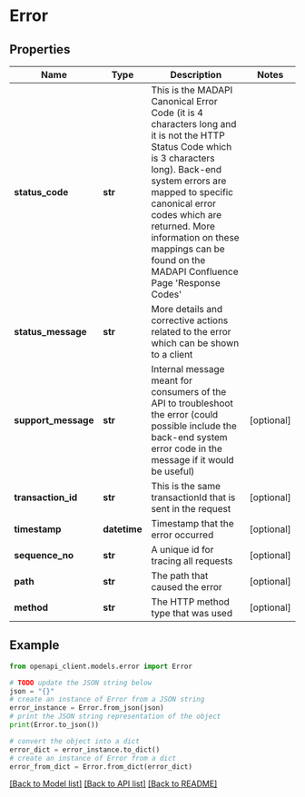 # Error


## Properties

Name | Type | Description | Notes
------------ | ------------- | ------------- | -------------
**status_code** | **str** | This is the MADAPI Canonical Error Code (it is 4 characters long and it is not the HTTP Status Code which is 3 characters long). Back-end system errors are mapped to specific canonical error codes which are returned. More information on these mappings can be found on the MADAPI Confluence Page &#39;Response Codes&#39; | 
**status_message** | **str** | More details and corrective actions related to the error which can be shown to a client | 
**support_message** | **str** | Internal message meant for consumers of the API to troubleshoot the error (could possible include the back-end system error code in the message if it would be useful) | [optional] 
**transaction_id** | **str** | This is the same transactionId that is sent in the request | [optional] 
**timestamp** | **datetime** | Timestamp that the error occurred | [optional] 
**sequence_no** | **str** | A unique id for tracing all requests | [optional] 
**path** | **str** | The path that caused the error | [optional] 
**method** | **str** | The HTTP method type that was used | [optional] 

## Example

```python
from openapi_client.models.error import Error

# TODO update the JSON string below
json = "{}"
# create an instance of Error from a JSON string
error_instance = Error.from_json(json)
# print the JSON string representation of the object
print(Error.to_json())

# convert the object into a dict
error_dict = error_instance.to_dict()
# create an instance of Error from a dict
error_from_dict = Error.from_dict(error_dict)
```
[[Back to Model list]](../README.md#documentation-for-models) [[Back to API list]](../README.md#documentation-for-api-endpoints) [[Back to README]](../README.md)


